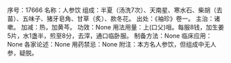 序号：17666
名称：人参饮
组成：半夏（汤洗7次）、天南星、寒水石、柴胡（去苗）、五味子、猪牙皂角、甘草（炙）、款冬花。
出处：《袖珍》卷一。
主治：诸嗽。
加减：热，加黄芩。
功效：None
用法用量：上(口父)咀。每服8钱，加生姜5片，水1盏半，煎至8分，去滓，通口临卧服。
制备方法：None
临床应用：None
各家论述：None
用药禁忌：None
附注：本方名人参饮，但组成中无人参，疑脱。
